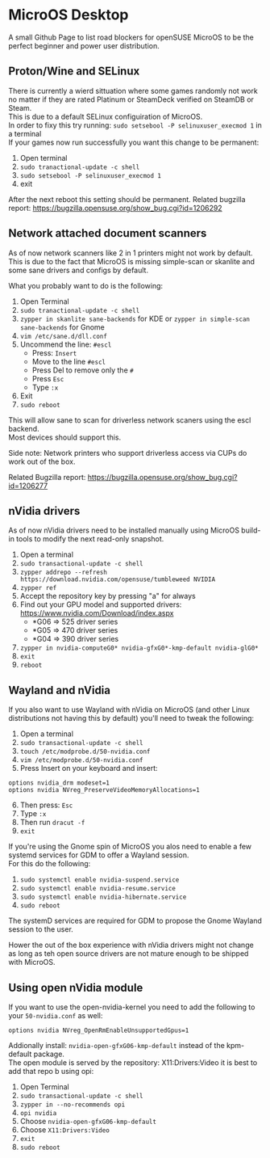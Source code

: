 # MicroOS Desktop
A small Github Page to list road blockers for openSUSE MicroOS to be the perfect beginner and power user distribution.

## Proton/Wine and SELinux
There is currently a wierd sittuation where some games randomly not work no matter if they are rated Platinum or SteamDeck verified on SteamDB or Steam.  
This is due to a default SELinux configuiration of MicroOS.  
In order to fixy this try running: `sudo setsebool -P selinuxuser_execmod 1` in a terminal  
If your games now run successfully you want this change to be permanent:

1) Open terminal  
2) `sudo tranactional-update -c shell`  
3) `sudo setsebool -P selinuxuser_execmod 1`  
4) exit

After the next reboot this setting should be permanent.
Related bugzilla report: https://bugzilla.opensuse.org/show_bug.cgi?id=1206292

## Network attached document scanners
As of now network scanners like 2 in 1 printers might not work by default.  
This is due to the fact that MicroOS is missing simple-scan or skanlite and some sane drivers and configs by default.  

What you probably want to do is the following:
1) Open Terminal  
2) `sudo tranactional-update -c shell`  
3) `zypper in skanlite sane-backends` for KDE or `zypper in simple-scan sane-backends` for Gnome  
4) `vim /etc/sane.d/dll.conf`  
5) Uncommend the line: `#escl`  
    * Press: `Insert`  
    * Move to the line `#escl`  
    * Press Del to remove only the `#`  
    * Press `Esc`  
    * Type `:x`  
6) Exit  
7) `sudo reboot`  

This will allow sane to scan for driverless network scaners using the escl backend.  
Most devices should support this.

Side note: Network printers who support driverless access via CUPs do work out of the box.

Related Bugzilla report: https://bugzilla.opensuse.org/show_bug.cgi?id=1206277

## nVidia drivers
As of now nVidia drivers need to be installed manually using MicroOS build-in tools to modify the next read-only snapshot.  

1) Open a terminal  
2) `sudo transactional-update -c shell`  
3) `zypper addrepo --refresh https://download.nvidia.com/opensuse/tumbleweed NVIDIA`  
4) `zypper ref`  
5) Accept the repository key by pressing "a" for always  
6) Find out your GPU model and supported drivers: https://www.nvidia.com/Download/index.aspx  
    * \*G06 => 525 driver series  
    * \*G05 => 470 driver series  
    *  \*G04 => 390 driver series  
7) `zypper in nvidia-computeG0* nvidia-gfxG0*-kmp-default nvidia-glG0*`  
8) `exit`  
9) `reboot`  

## Wayland and nVidia
If you also want to use Wayland with nVidia on MicroOS (and other Linux distributions not having this by default) you'll need to tweak the following:

1) Open a terminal  
2) `sudo transactional-update -c shell`  
3) `touch /etc/modprobe.d/50-nvidia.conf`  
4) `vim /etc/modprobe.d/50-nvidia.conf`  
5) Press Insert on your keyboard and insert:  
```
options nvidia_drm modeset=1
options nvidia NVreg_PreserveVideoMemoryAllocations=1
```
6) Then press: `Esc`  
7) Type `:x`  
8) Then run `dracut -f`  
9) `exit`  

If you're using the Gnome spin of MicroOS you alos need to enable a few systemd services for GDM to offer a Wayland session.  
For this do the following:  

1) `sudo systemctl enable nvidia-suspend.service`  
2) `sudo systemctl enable nvidia-resume.service`  
3) `sudo systemctl enable nvidia-hibernate.service`  
4) `sudo reboot`  

The systemD services are required for GDM to propose the Gnome Wayland session to the user.

Hower the out of the box experience with nVidia drivers might not change as long as teh open source drivers are not mature enough to be shipped with MicroOS.

## Using open nVidia module
If you want to use the open-nvidia-kernel you need to add the following to your `50-nvidia.conf` as well:
```
options nvidia NVreg_OpenRmEnableUnsupportedGpus=1
```

Addionally install: `nvidia-open-gfxG06-kmp-default` instead of the kpm-default package.  
The open module is served by the repository: X11:Drivers:Video it is best to add that repo b using opi:

1) Open Terminal  
2) `sudo transactional-update -c shell`  
3) `zypper in --no-recommends opi`  
4) `opi nvidia`  
5) Choose `nvidia-open-gfxG06-kmp-default`  
6) Choose `X11:Drivers:Video`  
7) `exit`  
8) `sudo reboot`  
